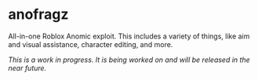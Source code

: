 # anofragz

All-in-one Roblox Anomic exploit. This includes a variety of things, like aim and visual assistance, character editing, and more.

*This is a work in progress. It is being worked on and will be released in the near future.*
